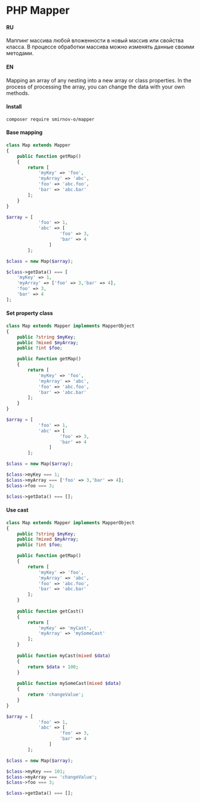 # PHP Mapper

#### RU
Маппинг массива любой вложенности в новый массив или свойства класса. 
В процессе обработки массива можно изменять данные своими методами.

#### EN
Mapping an array of any nesting into a new array or class properties.
In the process of processing the array, you can change the data with your own methods.

#### Install
```
composer require smirnov-o/mapper
```
#### Base mapping

```php
class Map extends Mapper
{
    public function getMap()
    {
        return [
            'myKey' => 'foo',
            'myArray' => 'abc',
            'foo' => 'abc.foo',
            'bar' => 'abc.bar'
        ];
    }
}

$array = [
            'foo' => 1,
            'abc' => [
                    'foo' => 3,
                    'bar' => 4
                ]       
        ];

$class = new Map($array);

$class->getData() === [
    'myKey' => 1,
    'myArray' => ['foo' => 3,'bar' => 4],
    'foo' => 3,
    'bar' => 4
];
```
#### Set property class

```php
class Map extends Mapper implements MapperObject
{
    public ?string $myKey;
    public ?mixed $myArray;
    public ?int $foo;

    public function getMap()
    {
        return [
            'myKey' => 'foo',
            'myArray' => 'abc',
            'foo' => 'abc.foo',
            'bar' => 'abc.bar'
        ];
    }
}

$array = [
            'foo' => 1,
            'abc' => [
                    'foo' => 3,
                    'bar' => 4
                ]       
        ];

$class = new Map($array);

$class->myKey === 1;
$class->myArray === ['foo' => 3,'bar' => 4];
$class->foo === 3;

$class->getData() === [];
```
#### Use cast

```php
class Map extends Mapper implements MapperObject
{
    public ?string $myKey;
    public ?mixed $myArray;
    public ?int $foo;

    public function getMap()
    {
        return [
            'myKey' => 'foo',
            'myArray' => 'abc',
            'foo' => 'abc.foo',
            'bar' => 'abc.bar'
        ];
    }
    
    public function getCast()
    {
        return [
            'myKey' => 'myCast',
            'myArray' => 'mySomeCast'
        ];
    }
    
    public function myCast(mixed $data)
    {
        return $data + 100;
    }
    
    public function mySomeCast(mixed $data)
    {
        return 'changeValue';
    }
}

$array = [
            'foo' => 1,
            'abc' => [
                    'foo' => 3,
                    'bar' => 4
                ]       
        ];

$class = new Map($array);

$class->myKey === 101;
$class->myArray === 'changeValue';
$class->foo === 3;

$class->getData() === [];
```





